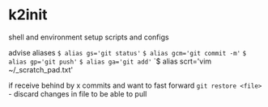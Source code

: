 # k2init
shell and environment setup scripts and configs

advise aliases 
`$ alias gs='git status'`
`$ alias gcm='git commit -m'`
`$ alias gp='git push'`
`$ alias ga='git add'`
`$ alias scrt='vim ~/_scratch_pad.txt'

if receive behind by x commits and want to fast forward
`git restore <file>` - discard changes in file to be able to pull
